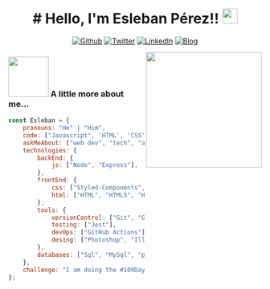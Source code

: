 <h1 align="center">
# Hello, I'm Esleban Pérez!! <img src="https://user-images.githubusercontent.com/99141560/167270557-85d44198-8338-45d1-bdc1-9236a38011b8.gif" width="30px"> 
</h1>

<p align="center">
<a href="https://github.com/EslebanPerez" target="_blank"><img alt="Github" 
src="https://img.shields.io/badge/GitHub-%2312100E.svg?&style=for-the-badge&logo=Github&logoColor=white" /></a> 
<a href="https://twitter.com/EslebanPerez" target="_blank"><img alt="Twitter" 
src="https://img.shields.io/badge/twitter-%2312100E.svg?&style=for-the-badge&logo=twitter&logoColor=blue" /></a> 
<a href="https://www.linkedin.com/in/esleban-perez-729a83232/" target="_blank"><img alt="LinkedIn" 
src="https://img.shields.io/badge/linkedin-%2312100E.svg?&style=for-the-badge&logo=linkedin&logoColor=blue" /></a> 
<a href="https://eslebanperez.github.io/my_launchx_blog/" target="_blank"><img alt="Blog" 
src="https://img.shields.io/badge/website-000000?style=for-the-badge&logo=About.me&logoColor=white" /></a> 

</p>

<!-- ### ABOUT ME

I'm a versatile developer, with experience in building web platforms.<br>I like accessibility, performance and robust code. In addition, I also like to help and communicate as much as I can. I usually answer questions or solve some issues on GitHub, Stack Overflow or on tech communities because that not only helps others, but also helps me. -->



<img align='right' src="https://i.giphy.com/media/jdPMeyv9rn0hZHh8n9/giphy.webp" width="230">

### <img src="https://media2.giphy.com/media/j5hWF2V3RlNGItTkGc/200w.webp?cid=ecf05e47gsdsk9fybqr5foydbu97ekk8qukprzww2j7tvcwt&rid=200w.webp&ct=s" width="80"> A little more about me...  

```javascript
const Esleban = {
    pronouns: "He" | "Him",
    code: ["Javascript", 'HTML', 'CSS',],
    askMeAbout: ["web dev", "tech", "app dev", "Disney movies"],
    technologies: {
        backEnd: {
            js: ["Node", "Express"],
        },
        frontEnd: {
            css: ["Styled-Components", "CSS-in-JS"],
            html: ["HTML", "HTML5", "HTML-in-JS"],  
        },
        tools: {
            versionControl: ["Git", "GitHub"],
            testing: ["Jest"],
            devOps: ["GitHub Actions"],
            desing: ["Photoshop", "Illustrator", "Figma"],
        },
        databases: ["Sql", "MySql", "postgres"],
    },
    challenge: "I am doing the #100DaysOfCode challenge focused on Javascript and typescript"
};
```


